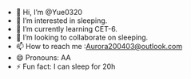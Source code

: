 - 👋 Hi, I’m @Yue0320
- 👀 I’m interested in sleeping.
- 🌱 I’m currently learning CET-6.
- 💞️ I’m looking to collaborate on sleeping.
- 📫 How to reach me :Aurora200403@outlook.com
- 😄 Pronouns: AA
- ⚡ Fun fact: I can sleep for 20h

<!---
Yue0320/Yue0320 is a ✨ special ✨ repository because its `README.md` (this file) appears on your GitHub profile.
You can click the Preview link to take a look at your changes.
--->
